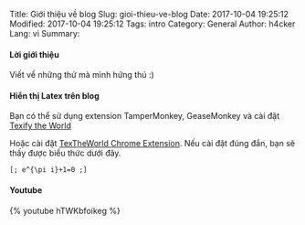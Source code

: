 Title: Giới thiệu về blog
Slug: gioi-thieu-ve-blog
Date: 2017-10-04 19:25:12
Modified: 2017-10-04 19:25:12
Tags: intro
Category: General
Author: h4cker
Lang: vi
Summary: 

#### Lời giới thiệu

Viết về những thứ mà mình hứng thú :) 

#### Hiển thị Latex trên blog

Bạn có thể sử dụng extension TamperMonkey, GeaseMonkey và cài đặt 
[Texify the World](https://gist.githubusercontent.com/goatandsheep/c8bf7b4ae448e76208a0/raw/76d36877a82d34fccf6e17e63c3db3cbef3712c8/Texify-Mathjax.js)

Hoặc cài đặt [TexTheWorld Chrome Extension](http://thewe.net/tex/). Nếu cài đặt đúng đắn, bạn sẽ thấy được biểu thức dưới đây.

`[; e^{\pi i}+1=0 ;]`

#### Youtube

{% youtube hTWKbfoikeg %}



